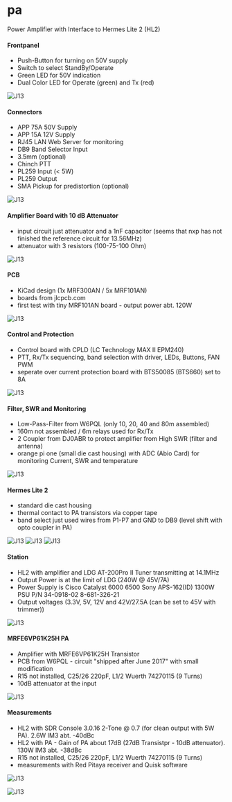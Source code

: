 # pa

Power Amplifier with Interface to Hermes Lite 2 (HL2)

#### Frontpanel
- Push-Button for turning on 50V supply
- Switch to select StandBy/Operate
- Green LED for 50V indication
- Dual Color LED for Operate (green) and Tx (red)

![J13](pics/PA1.jpg)

#### Connectors
- APP 75A 50V Supply
- APP 15A 12V Supply
- RJ45 LAN Web Server for monitoring
- DB9 Band Selector Input
- 3.5mm (optional)
- Chinch PTT
- PL259 Input (< 5W)
- PL259 Output 
- SMA Pickup for predistortion (optional) 

![J13](pics/PA2.jpg)

#### Amplifier Board with 10 dB Attenuator
- input circuit just attenuator and a 1nF capacitor (seems that nxp has not finished the reference circuit for 13.56MHz)
- attenuator with 3 resistors (100-75-100 Ohm)

![J13](pics/PA3.jpg)

#### PCB
- KiCad design (1x MRF300AN / 5x MRF101AN)
- boards from jlcpcb.com
- first test with tiny MRF101AN board - output power abt. 120W

![J13](pics/PA8.jpg)

#### Control and Protection
- Control board with CPLD (LC Technology MAX II EPM240)
- PTT, Rx/Tx sequencing, band selection with driver, LEDs, Buttons, FAN PWM
- seperate over current protection board with BTS50085 (BTS660) set to 8A

![J13](pics/PA4.jpg)

#### Filter, SWR and Monitoring
- Low-Pass-Filter from W6PQL (only 10, 20, 40 and 80m assembled)
- 160m not assembled / 6m relays used for Rx/Tx
- 2 Coupler from DJ0ABR to protect amplifier from High SWR (filter and antenna)
- orange pi one (small die cast housing) with ADC (Abio Card) for monitoring Current, SWR and temperature

![J13](pics/PA5.jpg)

#### Hermes Lite 2 
- standard die cast housing
- thermal contact to PA transistors via copper tape
- band select just used wires from P1-P7 and GND to DB9 (level shift with opto coupler in PA) 

![J13](pics/HL2front.jpg)
![J13](pics/HL2rear.jpg)
![J13](pics/HL2top.jpg)

#### Station
- HL2 with amplifier and LDG AT-200Pro II Tuner transmitting at 14.1MHz
- Output Power is at the limit of LDG (240W @ 45V/7A)
- Power Supply is Cisco Catalyst 6000 6500 Sony APS-162(ID) 1300W PSU P/N 34-0918-02 8-681-326-21
- Output voltages (3.3V, 5V, 12V and 42V/27.5A (can be set to 45V with trimmer)) 

![J13](pics/PA7.jpg)

#### MRFE6VP61K25H PA
- Amplifier with MRFE6VP61K25H Transistor 
- PCB from W6PQL - circuit "shipped after June 2017" with small modification
- R15 not installed, C25/26 220pF, L1/2 Wuerth 74270115 (9 Turns)
- 10dB attenuator at the input

![J13](pics/MRFEPA.jpg)

#### Measurements
- HL2 with SDR Console 3.0.16 2-Tone @ 0.7 (for clean output with 5W PA). 2.6W IM3 abt. -40dBc
- HL2 with PA - Gain of PA about 17dB (27dB Transistpr - 10dB attenuator). 130W IM3 abt. -38dBc 
- R15 not installed, C25/26 220pF, L1/2 Wuerth 74270115 (9 Turns) 
- measurements with Red Pitaya receiver and Quisk software 

![J13](pics/HL2_70.png)

![J13](pics/HL2_PA.png)
